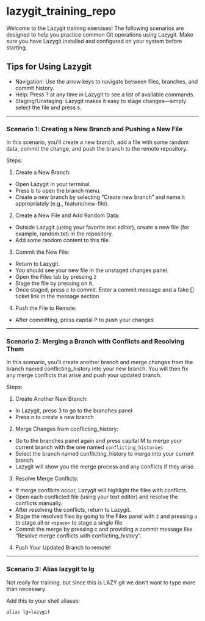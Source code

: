 # lazygit_training_repo

Welcome to the Lazygit training exercises! The following scenarios are designed to help you practice common Git operations using Lazygit. Make sure you have Lazygit installed and configured on your system before starting.

## Tips for Using Lazygit
*	Navigation: Use the arrow keys to navigate between files, branches, and commit history.
*	Help: Press ? at any time in Lazygit to see a list of available commands.
*	Staging/Unstaging: Lazygit makes it easy to stage changes—simply select the file and press s.
---

### Scenario 1: Creating a New Branch and Pushing a New File

In this scenario, you’ll create a new branch, add a file with some random data, commit the change, and push the branch to the remote repository.

Steps:
1. Create a New Branch:
*   Open Lazygit in your terminal.
*	Press b to open the branch menu.
*	Create a new branch by selecting “Create new branch” and name it appropriately (e.g., feature/new-file).
2.	Create a New File and Add Random Data:
*	Outside Lazygit (using your favorite text editor), create a new file (for example, random.txt) in the repository.
*	Add some random content to this file.
3.	Commit the New File:
*	Return to Lazygit.
*	You should see your new file in the unstaged changes panel.
*	Open the Files tab by pressing `2`
*	Stage the file by pressing <space> on it.
*	Once staged, press c to commit. Enter a commit message and a fake [] ticket link in the message section
4.	Push the File to Remote:
*	After committing, press capital P to push your changes
---

### Scenario 2: Merging a Branch with Conflicts and Resolving Them

In this scenario, you’ll create another branch and merge changes from the branch named conflicting_history into your new branch. You will then fix any merge conflicts that arise and push your updated branch.

Steps:
1.	Create Another New Branch:
*	In Lazygit, press 3 to go to the branches panel
*	Press n to create a new branch
2.	Merge Changes from conflicting_history:
*	Go to the branches panel again and press capital M to merge your current branch with the one named `conflicting_histories`
*	Select the branch named conflicting_history to merge into your current branch.
*	Lazygit will show you the merge process and any conflicts if they arise.
3.	Resolve Merge Conflicts:
*	If merge conflicts occur, Lazygit will highlight the files with conflicts.
*	Open each conflicted file (using your text editor) and resolve the conflicts manually.
*	After resolving the conflicts, return to Lazygit.
*	Stage the resolved files by going to the Files panel with `2` and pressing `a` to stage all or `<space>` to stage a single file
*	Commit the merge by pressing c and providing a commit message like “Resolve merge conflicts with conflicting_history”.
4.	Push Your Updated Branch to remote!
---

### Scenario 3: Alias lazygit to lg

Not really for training, but since this is LAZY git we don't want to type more than necessary.

Add this to your shell aliases:

```
alias lg=lazygit
```
